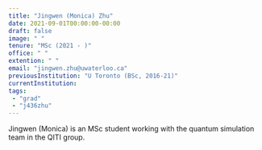 ```yaml
---
title: "Jingwen (Monica) Zhu"
date: 2021-09-01T00:00:00-00:00
draft: false
image: " " 
tenure: "MSc (2021 - )"
office: " "
extention: " "
email: "jingwen.zhu@uwaterloo.ca"
previousInstitution: "U Toronto (BSc, 2016-21)"
currentInstitution: 
tags:
 - "grad"
 - "j436zhu"
---
```


Jingwen (Monica) is an MSc student working with the quantum simulation team in the QITI group.
